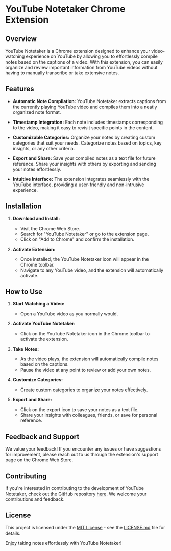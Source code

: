 # YouTube Notetaker Chrome Extension

## Overview

YouTube Notetaker is a Chrome extension designed to enhance your video-watching experience on YouTube by allowing you to effortlessly compile notes based on the captions of a video. With this extension, you can easily organize and review important information from YouTube videos without having to manually transcribe or take extensive notes.

## Features

- **Automatic Note Compilation:** YouTube Notetaker extracts captions from the currently playing YouTube video and compiles them into a neatly organized note format.

- **Timestamp Integration:** Each note includes timestamps corresponding to the video, making it easy to revisit specific points in the content.

- **Customizable Categories:** Organize your notes by creating custom categories that suit your needs. Categorize notes based on topics, key insights, or any other criteria.

- **Export and Share:** Save your compiled notes as a text file for future reference. Share your insights with others by exporting and sending your notes effortlessly.

- **Intuitive Interface:** The extension integrates seamlessly with the YouTube interface, providing a user-friendly and non-intrusive experience.

## Installation

1. **Download and Install:**
   - Visit the Chrome Web Store.
   - Search for "YouTube Notetaker" or go to the extension page.
   - Click on "Add to Chrome" and confirm the installation.

2. **Activate Extension:**
   - Once installed, the YouTube Notetaker icon will appear in the Chrome toolbar.
   - Navigate to any YouTube video, and the extension will automatically activate.

## How to Use

1. **Start Watching a Video:**
   - Open a YouTube video as you normally would.

2. **Activate YouTube Notetaker:**
   - Click on the YouTube Notetaker icon in the Chrome toolbar to activate the extension.

3. **Take Notes:**
   - As the video plays, the extension will automatically compile notes based on the captions.
   - Pause the video at any point to review or add your own notes.

4. **Customize Categories:**
   - Create custom categories to organize your notes effectively.

5. **Export and Share:**
   - Click on the export icon to save your notes as a text file.
   - Share your insights with colleagues, friends, or save for personal reference.

## Feedback and Support

We value your feedback! If you encounter any issues or have suggestions for improvement, please reach out to us through the extension's support page on the Chrome Web Store.

## Contributing

If you're interested in contributing to the development of YouTube Notetaker, check out the GitHub repository [here](link-to-repository). We welcome your contributions and feedback.

## License

This project is licensed under the [MIT License](link-to-license-file) - see the [LICENSE.md](link-to-license-file) file for details.

Enjoy taking notes effortlessly with YouTube Notetaker!
